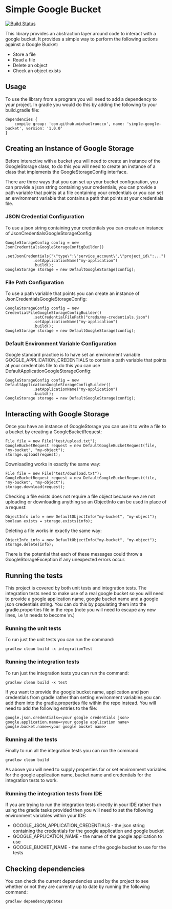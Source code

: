 # Simple Google Bucket

[![Build Status](https://travis-ci.org/michaelruocco/simple-google-bucket.svg?branch=master)](https://travis-ci.org/michaelruocco/simple-google-bucket)

This library provides an abstraction layer around code to interact with a
google bucket. It provides a simple way to perform the following actions
against a Google Bucket:

* Store a file
* Read a file
* Delete an object
* Check an object exists

## Usage

To use the library from a program you will need to add a dependency to your project. In
gradle you would do this by adding the following to your build.gradle file:

```
dependencies {
    compile group: 'com.github.michaelruocco', name: 'simple-google-bucket', version: '1.0.0'
}
```

## Creating an Instance of Google Storage

Before interactive with a bucket you will need to create an instance of the
GoogleStorage class, to do this you will need to create an instance of a class that
implements the GoogleStorageConfig interface.

There are three ways that you can set up your bucket configuration, you can
provide a json string containing your credentials, you can provide a path variable
that points at a file containing your credentials or you can set an environment variable
that contains a path that points at your credentials file.

### JSON Credential Configuration

To use a json string containing your credentials you can create an instance of
JsonCredentialsGoogleStorageConfig:

```
GoogleStorageConfig config = new JsonCredentialsGoogleStorageConfigBuilder()
            .setJsonCredentials("\"type\":\"service_account\",\"project_id\":...")
            .setApplicationName("my-application")
            .build();
GoogleStorage storage = new DefaultGoogleStorage(config);
```

### File Path Configuration

To use a path variable that points you can create an instance of
JsonCredentialsGoogleStorageConfig:

```
GoogleStorageConfig config = new CredentialFileGoogleStorageConfigBuilder()
            .setCredentialFilePath("creds/my-credentials.json")
            .setApplicationName("my-application")
            .build();
GoogleStorage storage = new DefaultGoogleStorage(config);
```

### Default Environment Variable Configuration

Google standard practice is to have set an environment variable
GOOGLE_APPLICATION_CREDENTIALS to contain a path variable that points
at your credentials file to do this you can use
DefaultApplicationGoogleStorageConfig:

```
GoogleStorageConfig config = new DefaultApplicationGoogleStorageConfigBuilder()
            .setApplicationName("my-application")
            .build();
GoogleStorage storage = new DefaultGoogleStorage(config);
```

## Interacting with Google Storage

Once you have an instance of GoogleStorage you can use it to write a file to a bucket
by creating a GoogleBucketRequest:

```
File file = new File("test/upload.txt");
GoogleBucketRequest request = new DefaultGoogleBucketRequest(file, "my-bucket", "my-object");
storage.upload(request);
```

Downloading works in exactly the same way:

```
File file = new File("test/download.txt");
GoogleBucketRequest request = new DefaultGoogleBucketRequest(file, "my-bucket", "my-object");
storage.download(request);
```

Checking a file exists does not require a file object because
we are not uploading or downloading anything so an ObjectInfo can be
used in place of a request:

```
ObjectInfo info = new DefaultObjectInfo("my-bucket", "my-object");
boolean exists = storage.exists(info);
```

Deleting a file works in exactly the same way:

```
ObjectInfo info = new DefaultObjectInfo("my-bucket", "my-object");
storage.delete(info);
```

There is the potential that each of these messages could throw
a GoogleStorageException if any unexpected errors occur.

## Running the tests

This project is covered by both unit tests and integration tests. The
integration tests need to make use of a real google bucket so you will
need to provide a google application name, google bucket name and a google
json credentials string. You can do this by populating them into the
gradle.properties file in the repo (note you will need to escape any new lines, i.e
\n needs to become \\n.)

### Running the unit tests

To run just the unit tests you can run the command:

```
gradlew clean build -x integrationTest
```

### Running the integration tests

To run just the integration tests you can run the command:

```
gradlew clean build -x test
```

If you want to provide the google bucket name, application and json credentials
from gradle rather than setting environment variables you can add them into the
gradle.properties file within the repo instead. You will need to add the following
entries to the file:

```
google.json.credentials=<your google credentials json>
google.application.name=<your google application name>
google.bucket.name=<your google bucket name>
```

### Running all the tests

Finally to run all the integration tests you can run the command:

```
gradlew clean build
```

As above you will need to supply properties for or set environment variables for the google
application name, bucket name and credentials for the integration tests to work.

### Running the integration tests from IDE

If you are trying to run the integration tests directly in your IDE rather
than using the gradle tasks provided then you will need to set the following
environment variables within your IDE:

* GOOGLE_JSON_APPLICATION_CREDENTIALS - the json string containing the credentials for the google application and google bucket
* GOOGLE_APPLICATION_NAME - the name of the google application to use
* GOOGLE_BUCKET_NAME - the name of the google bucket to use for the tests

## Checking dependencies

You can check the current dependencies used by the project to see whether
or not they are currently up to date by running the following command:

```
gradlew dependencyUpdates
```